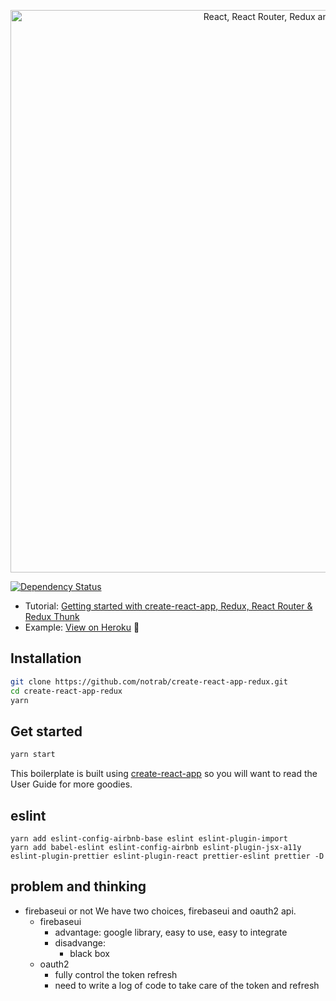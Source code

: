 <p align="center"><a href="https://medium.com/@notrab/getting-started-with-create-react-app-redux-react-router-redux-thunk-d6a19259f71f"><img src="https://i.imgur.com/PATsTx2.png" title="View tutorial" alt="React, React Router, Redux and Redux Thunk" width="900"></a></p>

[![Dependency Status](https://dependencyci.com/github/notrab/create-react-app-redux/badge)](https://dependencyci.com/github/notrab/create-react-app-redux)

* Tutorial: [Getting started with create-react-app, Redux, React Router & Redux Thunk](https://medium.com/@notrab/getting-started-with-create-react-app-redux-react-router-redux-thunk-d6a19259f71f)
* Example: [View on Heroku](https://cra-redux-router-thunk.herokuapp.com/) 🙌

## Installation

```bash
git clone https://github.com/notrab/create-react-app-redux.git
cd create-react-app-redux
yarn
```

## Get started

```bash
yarn start
```

This boilerplate is built using [create-react-app](https://github.com/facebookincubator/create-react-app) so you will want to read the User Guide for more goodies.

## eslint

```
yarn add eslint-config-airbnb-base eslint eslint-plugin-import
yarn add babel-eslint eslint-config-airbnb eslint-plugin-jsx-a11y eslint-plugin-prettier eslint-plugin-react prettier-eslint prettier -D
```

## problem and thinking
- firebaseui or not
We have two choices, firebaseui and oauth2 api.
  + firebaseui
    - advantage: google library, easy to use, easy to integrate
    - disadvange: 
      + black box
  + oauth2
    - fully control the token refresh
    - need to write a log of code to take care of the token and refresh
  

